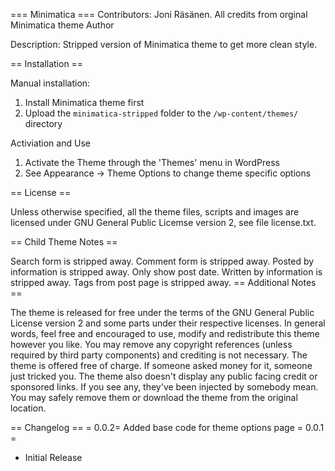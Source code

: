 === Minimatica ===
Contributors: Joni Räsänen. All credits from orginal Minimatica theme Author

Description: Stripped version of Minimatica theme to get more clean style.

== Installation ==

Manual installation:

1. Install Minimatica theme first 
2. Upload the `minimatica-stripped` folder to the `/wp-content/themes/` directory

Activiation and Use

1. Activate the Theme through the 'Themes' menu in WordPress
2. See Appearance -> Theme Options to change theme specific options

== License ==

Unless otherwise specified, all the theme files, scripts and images
are licensed under GNU General Public Licemse version 2, see file license.txt.

== Child Theme Notes ==

Search form is stripped away.
Comment form is stripped away.
Posted by information is stripped away. Only show post date.
Written by information is stripped away. 
Tags from post page is stripped away. 
== Additional Notes ==

The theme is released for free under the terms of the GNU General Public License version 2
and some parts under their respective licenses.
In general words, feel free and encouraged to use, modify and redistribute this theme however you like.
You may remove any copyright references (unless required by third party components) and crediting is not necessary.
The theme is offered free of charge. If someone asked money for it, someone just tricked you.
The theme also doesn't display any public facing credit or sponsored links.
If you see any, they've been injected by somebody mean.
You may safely remove them or download the theme from the original location.

== Changelog ==
= 0.0.2=
Added base code for theme options page
= 0.0.1 =
* Initial Release